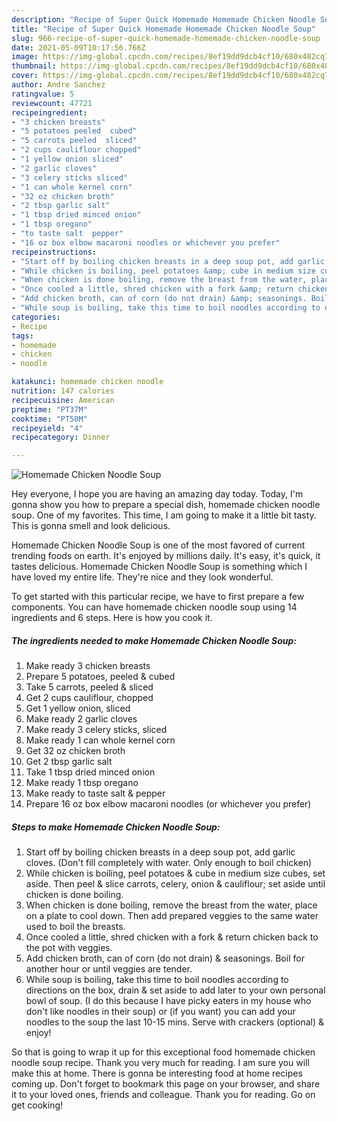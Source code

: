 ```yaml
---
description: "Recipe of Super Quick Homemade Homemade Chicken Noodle Soup"
title: "Recipe of Super Quick Homemade Homemade Chicken Noodle Soup"
slug: 966-recipe-of-super-quick-homemade-homemade-chicken-noodle-soup
date: 2021-05-09T10:17:56.766Z
image: https://img-global.cpcdn.com/recipes/8ef19dd9dcb4cf10/680x482cq70/homemade-chicken-noodle-soup-recipe-main-photo.jpg
thumbnail: https://img-global.cpcdn.com/recipes/8ef19dd9dcb4cf10/680x482cq70/homemade-chicken-noodle-soup-recipe-main-photo.jpg
cover: https://img-global.cpcdn.com/recipes/8ef19dd9dcb4cf10/680x482cq70/homemade-chicken-noodle-soup-recipe-main-photo.jpg
author: Andre Sanchez
ratingvalue: 5
reviewcount: 47721
recipeingredient:
- "3 chicken breasts"
- "5 potatoes peeled  cubed"
- "5 carrots peeled  sliced"
- "2 cups cauliflour chopped"
- "1 yellow onion sliced"
- "2 garlic cloves"
- "3 celery sticks sliced"
- "1 can whole kernel corn"
- "32 oz chicken broth"
- "2 tbsp garlic salt"
- "1 tbsp dried minced onion"
- "1 tbsp oregano"
- "to taste salt  pepper"
- "16 oz box elbow macaroni noodles or whichever you prefer"
recipeinstructions:
- "Start off by boiling chicken breasts in a deep soup pot, add garlic cloves. (Don&#39;t fill completely with water. Only enough to boil chicken)"
- "While chicken is boiling, peel potatoes &amp; cube in medium size cubes, set aside. Then peel &amp; slice carrots, celery, onion &amp; cauliflour; set aside until chicken is done boiling."
- "When chicken is done boiling, remove the breast from the water, place on a plate to cool down. Then add prepared veggies to the same water used to boil the breasts."
- "Once cooled a little, shred chicken with a fork &amp; return chicken back to the pot with veggies."
- "Add chicken broth, can of corn (do not drain) &amp; seasonings. Boil for another hour or until veggies are tender."
- "While soup is boiling, take this time to boil noodles according to directions on the box, drain &amp; set aside to add later to your own personal bowl of soup. (I do this because I have picky eaters in my house who don&#39;t like noodles in their soup) or (if you want) you can add your noodles to the soup the last 10-15 mins. Serve with crackers (optional) &amp; enjoy!"
categories:
- Recipe
tags:
- homemade
- chicken
- noodle

katakunci: homemade chicken noodle 
nutrition: 147 calories
recipecuisine: American
preptime: "PT37M"
cooktime: "PT50M"
recipeyield: "4"
recipecategory: Dinner

---
```



![Homemade Chicken Noodle Soup](https://img-global.cpcdn.com/recipes/8ef19dd9dcb4cf10/680x482cq70/homemade-chicken-noodle-soup-recipe-main-photo.jpg)

Hey everyone, I hope you are having an amazing day today. Today, I'm gonna show you how to prepare a special dish, homemade chicken noodle soup. One of my favorites. This time, I am going to make it a little bit tasty. This is gonna smell and look delicious.



Homemade Chicken Noodle Soup is one of the most favored of current trending foods on earth. It's enjoyed by millions daily. It's easy, it's quick, it tastes delicious. Homemade Chicken Noodle Soup is something which I have loved my entire life. They're nice and they look wonderful.


To get started with this particular recipe, we have to first prepare a few components. You can have homemade chicken noodle soup using 14 ingredients and 6 steps. Here is how you cook it.

<!--inarticleads1-->

##### The ingredients needed to make Homemade Chicken Noodle Soup:

1. Make ready 3 chicken breasts
1. Prepare 5 potatoes, peeled &amp; cubed
1. Take 5 carrots, peeled &amp; sliced
1. Get 2 cups cauliflour, chopped
1. Get 1 yellow onion, sliced
1. Make ready 2 garlic cloves
1. Make ready 3 celery sticks, sliced
1. Make ready 1 can whole kernel corn
1. Get 32 oz chicken broth
1. Get 2 tbsp garlic salt
1. Take 1 tbsp dried minced onion
1. Make ready 1 tbsp oregano
1. Make ready to taste salt &amp; pepper
1. Prepare 16 oz box elbow macaroni noodles (or whichever you prefer)




<!--inarticleads2-->

##### Steps to make Homemade Chicken Noodle Soup:

1. Start off by boiling chicken breasts in a deep soup pot, add garlic cloves. (Don&#39;t fill completely with water. Only enough to boil chicken)
1. While chicken is boiling, peel potatoes &amp; cube in medium size cubes, set aside. Then peel &amp; slice carrots, celery, onion &amp; cauliflour; set aside until chicken is done boiling.
1. When chicken is done boiling, remove the breast from the water, place on a plate to cool down. Then add prepared veggies to the same water used to boil the breasts.
1. Once cooled a little, shred chicken with a fork &amp; return chicken back to the pot with veggies.
1. Add chicken broth, can of corn (do not drain) &amp; seasonings. Boil for another hour or until veggies are tender.
1. While soup is boiling, take this time to boil noodles according to directions on the box, drain &amp; set aside to add later to your own personal bowl of soup. (I do this because I have picky eaters in my house who don&#39;t like noodles in their soup) or (if you want) you can add your noodles to the soup the last 10-15 mins. Serve with crackers (optional) &amp; enjoy!




So that is going to wrap it up for this exceptional food homemade chicken noodle soup recipe. Thank you very much for reading. I am sure you will make this at home. There is gonna be interesting food at home recipes coming up. Don't forget to bookmark this page on your browser, and share it to your loved ones, friends and colleague. Thank you for reading. Go on get cooking!
